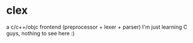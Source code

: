 # clex
a c/c++/objc frontend (preprocessor + lexer + parser)
I'm just learning C guys, nothing to see here :)
